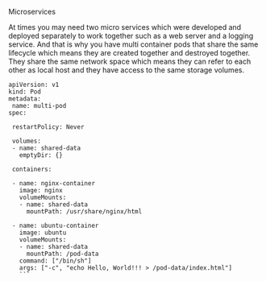 Microservices 

 At times you may need two micro services which were developed and deployed separately to work together such as a web server and a logging service. And that is why you have multi container pods that share the same lifecycle which means they are created together and destroyed together. They share the same network space which means they can refer to each other as local host and they have access to the same storage volumes.

 ```
 apiVersion: v1
kind: Pod
metadata:
  name: multi-pod
spec:

  restartPolicy: Never

  volumes:
  - name: shared-data
    emptyDir: {}

  containers:

  - name: nginx-container
    image: nginx
    volumeMounts:
    - name: shared-data
      mountPath: /usr/share/nginx/html

  - name: ubuntu-container
    image: ubuntu
    volumeMounts:
    - name: shared-data
      mountPath: /pod-data
    command: ["/bin/sh"]
    args: ["-c", "echo Hello, World!!! > /pod-data/index.html"]
    ```